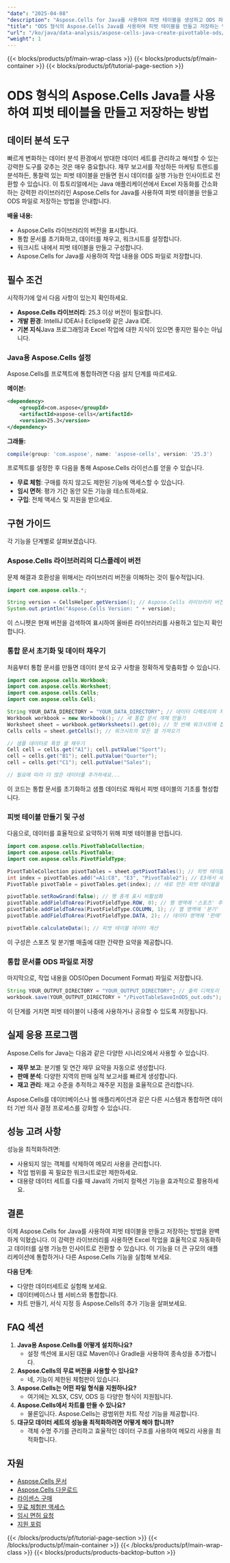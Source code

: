 ```yaml
---
"date": "2025-04-08"
"description": "Aspose.Cells for Java를 사용하여 피벗 테이블을 생성하고 ODS 파일로 저장하여 데이터 분석을 자동화하는 방법을 알아보세요. Excel 작업을 효율적으로 개선하세요."
"title": "ODS 형식의 Aspose.Cells Java를 사용하여 피벗 테이블을 만들고 저장하는 방법"
"url": "/ko/java/data-analysis/aspose-cells-java-create-pivottable-ods/"
"weight": 1
---
```


{{< blocks/products/pf/main-wrap-class >}}
{{< blocks/products/pf/main-container >}}
{{< blocks/products/pf/tutorial-page-section >}}


# ODS 형식의 Aspose.Cells Java를 사용하여 피벗 테이블을 만들고 저장하는 방법
## 데이터 분석 도구
빠르게 변화하는 데이터 분석 환경에서 방대한 데이터 세트를 관리하고 해석할 수 있는 강력한 도구를 갖추는 것은 매우 중요합니다. 재무 보고서를 작성하든 마케팅 트렌드를 분석하든, 통찰력 있는 피벗 테이블을 만들면 원시 데이터를 실행 가능한 인사이트로 전환할 수 있습니다. 이 튜토리얼에서는 Java 애플리케이션에서 Excel 자동화를 간소화하는 강력한 라이브러리인 Aspose.Cells for Java를 사용하여 피벗 테이블을 만들고 ODS 파일로 저장하는 방법을 안내합니다.

**배울 내용:**
- Aspose.Cells 라이브러리의 버전을 표시합니다.
- 통합 문서를 초기화하고, 데이터를 채우고, 워크시트를 설정합니다.
- 워크시트 내에서 피벗 테이블을 만들고 구성합니다.
- Aspose.Cells for Java를 사용하여 작업 내용을 ODS 파일로 저장합니다.

## 필수 조건
시작하기에 앞서 다음 사항이 있는지 확인하세요.
- **Aspose.Cells 라이브러리**: 25.3 이상 버전이 필요합니다.
- **개발 환경**: IntelliJ IDEA나 Eclipse와 같은 Java IDE.
- **기본 지식**Java 프로그래밍과 Excel 작업에 대한 지식이 있으면 좋지만 필수는 아닙니다.

### Java용 Aspose.Cells 설정
Aspose.Cells를 프로젝트에 통합하려면 다음 설치 단계를 따르세요.

**메이븐:**
```xml
<dependency>
    <groupId>com.aspose</groupId>
    <artifactId>aspose-cells</artifactId>
    <version>25.3</version>
</dependency>
```

**그래들:**
```gradle
compile(group: 'com.aspose', name: 'aspose-cells', version: '25.3')
```

프로젝트를 설정한 후 다음을 통해 Aspose.Cells 라이선스를 얻을 수 있습니다.
- **무료 체험**: 구매를 하지 않고도 제한된 기능에 액세스할 수 있습니다.
- **임시 면허**: 평가 기간 동안 모든 기능을 테스트하세요.
- **구입**: 전체 액세스 및 지원을 받으세요.

## 구현 가이드
각 기능을 단계별로 살펴보겠습니다.

### Aspose.Cells 라이브러리의 디스플레이 버전
문제 해결과 호환성을 위해서는 라이브러리 버전을 이해하는 것이 필수적입니다.
```java
import com.aspose.cells.*;

String version = CellsHelper.getVersion(); // Aspose.Cells 라이브러리 버전 가져오기
System.out.println("Aspose.Cells Version: " + version);
```
이 스니펫은 현재 버전을 검색하여 표시하여 올바른 라이브러리를 사용하고 있는지 확인합니다.

### 통합 문서 초기화 및 데이터 채우기
처음부터 통합 문서를 만들면 데이터 분석 요구 사항을 정확하게 맞춤화할 수 있습니다.
```java
import com.aspose.cells.Workbook;
import com.aspose.cells.Worksheet;
import com.aspose.cells.Cells;
import com.aspose.cells.Cell;

String YOUR_DATA_DIRECTORY = "YOUR_DATA_DIRECTORY"; // 데이터 디렉토리의 자리 표시자
Workbook workbook = new Workbook(); // 새 통합 문서 개체 만들기
Worksheet sheet = workbook.getWorksheets().get(0); // 첫 번째 워크시트에 접근하세요
Cells cells = sheet.getCells(); // 워크시트의 모든 셀 가져오기

// 샘플 데이터로 특정 셀 채우기
Cell cell = cells.get("A1"); cell.putValue("Sport");
cell = cells.get("B1"); cell.putValue("Quarter");
cell = cells.get("C1"); cell.putValue("Sales");

// 필요에 따라 더 많은 데이터를 추가하세요...
```
이 코드는 통합 문서를 초기화하고 샘플 데이터로 채워서 피벗 테이블의 기초를 형성합니다.

### 피벗 테이블 만들기 및 구성
다음으로, 데이터를 효율적으로 요약하기 위해 피벗 테이블을 만듭니다.
```java
import com.aspose.cells.PivotTableCollection;
import com.aspose.cells.PivotTable;
import com.aspose.cells.PivotFieldType;

PivotTableCollection pivotTables = sheet.getPivotTables(); // 피벗 테이블 컬렉션에 액세스
int index = pivotTables.add("=A1:C8", "E3", "PivotTable2"); // E3에서 새로운 피벗 테이블을 만듭니다.
PivotTable pivotTable = pivotTables.get(index); // 새로 만든 피벗 테이블을 검색합니다.

pivotTable.setRowGrand(false); // 행 총계 표시 비활성화
pivotTable.addFieldToArea(PivotFieldType.ROW, 0); // 행 영역에 '스포츠' 추가
pivotTable.addFieldToArea(PivotFieldType.COLUMN, 1); // 열 영역에 '분기' 추가
pivotTable.addFieldToArea(PivotFieldType.DATA, 2); // 데이터 영역에 '판매' 추가

pivotTable.calculateData(); // 피벗 테이블 데이터 계산
```
이 구성은 스포츠 및 분기별 매출에 대한 간략한 요약을 제공합니다.

### 통합 문서를 ODS 파일로 저장
마지막으로, 작업 내용을 ODS(Open Document Format) 파일로 저장합니다.
```java
String YOUR_OUTPUT_DIRECTORY = "YOUR_OUTPUT_DIRECTORY"; // 출력 디렉토리 경로
workbook.save(YOUR_OUTPUT_DIRECTORY + "/PivotTableSaveInODS_out.ods"); // ODS로 저장
```
이 단계를 거치면 피벗 테이블이 나중에 사용하거나 공유할 수 있도록 저장됩니다.

## 실제 응용 프로그램
Aspose.Cells for Java는 다음과 같은 다양한 시나리오에서 사용할 수 있습니다.
- **재무 보고**: 분기별 및 연간 재무 요약을 자동으로 생성합니다.
- **판매 분석**: 다양한 지역의 판매 실적 보고서를 빠르게 생성합니다.
- **재고 관리**: 재고 수준을 추적하고 재주문 지점을 효율적으로 관리합니다.

Aspose.Cells를 데이터베이스나 웹 애플리케이션과 같은 다른 시스템과 통합하면 데이터 기반 의사 결정 프로세스를 강화할 수 있습니다.

## 성능 고려 사항
성능을 최적화하려면:
- 사용되지 않는 객체를 삭제하여 메모리 사용을 관리합니다.
- 작업 범위를 꼭 필요한 워크시트로만 제한하세요.
- 대용량 데이터 세트를 다룰 때 Java의 가비지 컬렉션 기능을 효과적으로 활용하세요.

## 결론
이제 Aspose.Cells for Java를 사용하여 피벗 테이블을 만들고 저장하는 방법을 완벽하게 익혔습니다. 이 강력한 라이브러리를 사용하면 Excel 작업을 효율적으로 자동화하고 데이터를 실행 가능한 인사이트로 전환할 수 있습니다. 이 기능을 더 큰 규모의 애플리케이션에 통합하거나 다른 Aspose.Cells 기능을 실험해 보세요.

**다음 단계:**
- 다양한 데이터세트로 실험해 보세요.
- 데이터베이스나 웹 서비스와 통합합니다.
- 차트 만들기, 서식 지정 등 Aspose.Cells의 추가 기능을 살펴보세요.

## FAQ 섹션
1. **Java용 Aspose.Cells를 어떻게 설치하나요?**
   - 설정 섹션에 표시된 대로 Maven이나 Gradle을 사용하여 종속성을 추가합니다.
2. **Aspose.Cells의 무료 버전을 사용할 수 있나요?**
   - 네, 기능이 제한된 체험판이 있습니다.
3. **Aspose.Cells는 어떤 파일 형식을 지원하나요?**
   - 여기에는 XLSX, CSV, ODS 등 다양한 형식이 지원됩니다.
4. **Aspose.Cells에서 차트를 만들 수 있나요?**
   - 물론입니다. Aspose.Cells는 광범위한 차트 작성 기능을 제공합니다.
5. **대규모 데이터 세트의 성능을 최적화하려면 어떻게 해야 합니까?**
   - 객체 수명 주기를 관리하고 효율적인 데이터 구조를 사용하여 메모리 사용을 최적화합니다.

## 자원
- [Aspose.Cells 문서](https://reference.aspose.com/cells/java/)
- [Aspose.Cells 다운로드](https://releases.aspose.com/cells/java/)
- [라이센스 구매](https://purchase.aspose.com/buy)
- [무료 체험판 액세스](https://releases.aspose.com/cells/java/)
- [임시 면허 요청](https://purchase.aspose.com/temporary-license/)
- [지원 포럼](https://forum.aspose.com/c/cells/9)

{{< /blocks/products/pf/tutorial-page-section >}}
{{< /blocks/products/pf/main-container >}}
{{< /blocks/products/pf/main-wrap-class >}}
{{< blocks/products/products-backtop-button >}}